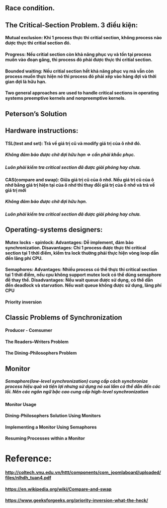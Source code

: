 ## Race condition.

## The Critical-Section Problem. 3 điều kiện:
#### Mutual exclusion: Khi 1 process thực thi critial section, không process nào được thực thi critial section đó.
#### Progress: Nếu critial section còn khả năng phục vụ và tồn tại process muốn vào đoạn găng, thì process đó phải được thực thi critial section.
#### Bounded waiting: Nếu critial section hết khả năng phục vụ mà vẫn còn process muốn thực hiện nó thì process đó phải xếp vào hàng đợi và thời gian đợi là hữu hạn.
#### Two general approaches are used to handle critical sections in operating systems preemptive kernels and nonpreemptive kernels.

## Peterson’s Solution

## Hardware instructions:
#### TSL(test and set): Trả về giá trị cũ và modify giá trị của ô nhớ đó.
##### Không đảm bảo được chờ đợi hữu hạn => cần phải khắc phục.
##### Luôn phải kiểm tra critical section đã được giải phóng hay chưa.
#### CAS(compare and swap): Giữa giá trị cũ của ô nhớ. Nếu giá trị cũ của ô nhớ bằng giá trị hiện tại của ô nhớ thì thay đổi giá trị của ô nhớ và trả về giá trị mới
##### Không đảm bảo được chờ đợi hữu hạn.
##### Luôn phải kiểm tra critical section đã được giải phóng hay chưa.

## Operating-systems designers: 
#### Mutex locks - spinlock: Advantages: Dễ implement, đảm bảo synchronization. Disavantages: Chỉ 1 process được thực thi critical section tại 1 thời điểm, kiểm tra lock thường phải thực hiện vòng loop dẫn đến lãng phí CPU.
#### Semaphores: Advantages: Nhiều process có thể thực thi critical section tại 1 thời điểm, nếu cpu không support mutex lock có thể dùng semaphore để thay thế. Disadvantages: Nếu wait queue được sử dụng, có thể dẫn đến deadlock và starvation. Nếu wait queue không được sử dụng, lãng phí CPU
#### Priority inversion

## Classic Problems of Synchronization
#### Producer - Comsumer
#### The Readers–Writers Problem
#### The Dining-Philosophers Problem

## Monitor
##### Semaphore(low-level synchronization) cung cấp cách synchronize process hiệu quả và tiện lợi nhưng sử dụng nó sai lầm có thể dẫn đến các lỗi. Nên các ngôn ngữ bậc cao cung cấp high-level synchronization
#### Monitor Usage
#### Dining-Philosophers Solution Using Monitors
#### Implementing a Monitor Using Semaphores
#### Resuming Processes within a Monitor
  
# Reference:
#### http://coltech.vnu.edu.vn/httt/components/com_joomlaboard/uploaded/files/nlhdh_tuan4.pdf
#### https://en.wikipedia.org/wiki/Compare-and-swap
#### https://www.geeksforgeeks.org/priority-inversion-what-the-heck/
